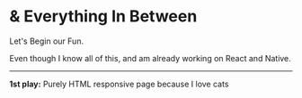 # & Everything In Between

Let's Begin our Fun.

Even though I know all of this, and am already working on React and Native.

-------------------------------------------------------------------------------------------------------------------


**1st play:** Purely HTML responsive page because I love cats
